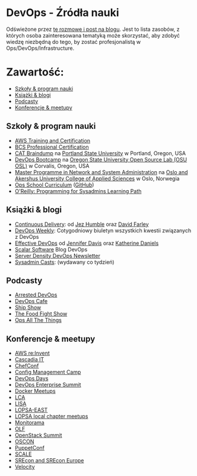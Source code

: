 # DevOps - Źródła nauki

Odświeżone przez [tę rozmowę i post na blogu](http://anonymoushash.vmbrasseur.com/2015/11/05/how-did-you-learn-ops-devops/). Jest to lista zasobów, z których osoba zainteresowana tematyką może skorzystać, aby zdobyć wiedzę niezbędną do tego, by zostać profesjonalistą w Ops/DevOps/Infrastructure.

# Zawartość:

* [Szkoły & program nauki](https://github.com/mbiesiad/devops-zrodla-nauki#szkoły--program-nauki)
* [Książki & blogi](https://github.com/mbiesiad/devops-zrodla-nauki#książki--blogi)
* [Podcasty](https://github.com/mbiesiad/devops-zrodla-nauki#podcasty)
* [Konferencje & meetupy](https://github.com/mbiesiad/devops-zrodla-nauki#konferencje--meetupy)

## Szkoły & program nauki

* [AWS Training and Certification](https://aws.amazon.com/training/)
* [BCS Professional Certification](http://certifications.bcs.org/)
* [CAT Braindump](http://braindump.cat.pdx.edu/) na [Portland State University](https://www.pdx.edu/) w Portland, Oregon, USA
* [DevOps Bootcamp](http://devopsbootcamp.osuosl.org/) na [Oregon State University Open Source Lab (OSU OSL)](http://osuosl.org/) w Corvalis, Oregon, USA
* [Master Programme in Network and System Administration](https://www.hioa.no/eng/Studies/TKD/Master/Network-and-System-Administration) na [Oslo and Akershus University College of Applied Sciences](https://www.hioa.no/eng) w Oslo, Norwegia
* [Ops School Curriculum](http://www.opsschool.org) ([GitHub](https://github.com/opsschool/curriculum))
* [O'Reilly: Programming for Sysadmins Learning Path ](http://shop.oreilly.com/category/learning-path/programming-for-sysadmins.do)

## Książki & blogi

* [Continuous Delivery](http://www.amazon.com/Continuous-Delivery-Deployment-Automation-Addison-Wesley/dp/0321601912): od [Jez Humble](https://twitter.com/jezhumble) oraz [David Farley](http://www.davefarley.net/)
* [DevOps Weekly](http://www.devopsweekly.com/): Cotygodniowy biuletyn wszystkich kwestii związanych z DevOps
* [Effective DevOps](http://shop.oreilly.com/product/0636920039846.do) od [Jennifer Davis](https://twitter.com/sigje) oraz [Katherine Daniels](https://twitter.com/beerops)
* [Scalar Software](http://scalarsoftware.com/) Blog DevOps
* [Server Density DevOps Newsletter](https://blog.serverdensity.com/devops-newsletter/)
* [Sysadmin Casts](https://sysadmincasts.com/): (wydawany co tydzień)

## Podcasty

* [Arrested DevOps](https://www.arresteddevops.com/)
* [DevOps Cafe](http://devopscafe.org/)
* [Ship Show](http://theshipshow.com/)
* [The Food Fight Show](http://foodfightshow.org/)
* [Ops All The Things](https://www.opsallthethings.com/)

## Konferencje & meetupy

* [AWS re:Invent](https://reinvent.awsevents.com/)
* [Cascadia IT](http://casitconf.org/)
* [ChefConf](https://www.chef.io/chefconf/)
* [Config Management Camp](http://cfgmgmtcamp.eu/)
* [DevOps Days](http://www.devopsdays.org/)
* [DevOps Enterprise Summit](http://devopsenterprise.io/)
* [Docker Meetups](https://www.docker.com/community/meetup-groups)
* [LCA](http://linux.conf.au/)
* [LISA](https://www.usenix.org/conferences)
* [LOPSA-EAST](http://lopsaeast.org/)
* [LOPSA local chapter meetups](https://lopsa.org/Chapters)
* [Monitorama](http://monitorama.com/)
* [OLF](https://ohiolinux.org/)
* [OpenStack Summit](https://www.openstack.org/summit/)
* [OSCON](http://conferences.oreilly.com/oscon/)
* [PuppetConf](https://puppetconf.com/)
* [SCALE](https://www.socallinuxexpo.org/)
* [SREcon and SREcon Europe](https://www.usenix.org/conferences)
* [Velocity](http://conferences.oreilly.com/velocity)
